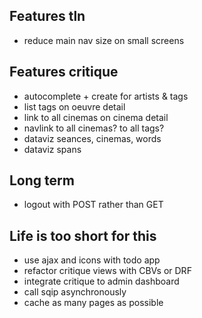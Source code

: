## Features tln

- reduce main nav size on small screens


## Features critique

- autocomplete + create for artists & tags
- list tags on oeuvre detail
- link to all cinemas on cinema detail
- navlink to all cinemas? to all tags?
- dataviz seances, cinemas, words
- dataviz spans


## Long term

- logout with POST rather than GET


## Life is too short for this

- use ajax and icons with todo app
- refactor critique views with CBVs or DRF
- integrate critique to admin dashboard
- call sqip asynchronously
- cache as many pages as possible
